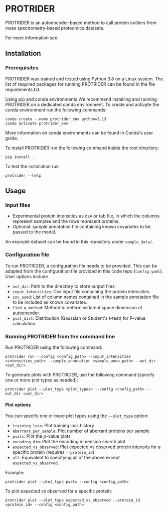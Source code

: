 # PROTRIDER

PROTRIDER is an autoencoder-based method to call protein outliers from mass spectrometry-based proteomics datasets.

For more information see:

## Installation

### Prerequisites

PROTRIDER was trained and tested using Python 3.8 on a Linux system. The list of required packages for running PROTRIDER can be found in the file requirements.txt.

Using pip and conda environments
We recommend installing and running PROTRIDER on a dedicated conda environment. To create and activate the conda environment run the following commands:

```
conda create --name protrider_env python=3.13
conda activate protrider_env
```

More information on conda environments can be found in Conda's user guide.


To install PROTRIDER run the following command inside the root directory:

```
pip install .
```

To test the installation run 

```
protrider --help
```

## Usage

### Input files

- Experimental protein intensities as csv or tab file, in which the columns represent samples and the rows represent proteins.
- Optional: sample annotation file containing known covariates to be passed to the model.

An example dataset can be found in this repository under `sample_data/`. 

### Configuration file

To run PROTRIDER, a configuration file needs to be provided. This can be adapted from the configuration file provided in this code repo (`config.yaml`). User options include

- `out_dir`: Path to the directory to store output files.
- `input_intensities`: Csv input file containing the protein intensities.
- `cov_used`: List of column names contained in the sample annotation file to be included as known covariates.
- `find_q_method`: Method to determine latent space dimension of autoencoder.
- `pval_dist`: Distribution (Gaussian or Student's t-test) for P-value calculation.

### Running PROTRIDER from the command line

Run PROTRIDER using the following command: 

```
protrider run --config <config_path> --input_intensities <intensities_path> --sample_annotation <sample_anno_path> --out_dir <out_dir>
```
To generate plots with PROTRIDER, use the following command (specify one or more plot types as needed):
```
protrider plot --plot_type <plot_types> --config <config_path> --out_dir <out_dir>
```
#### Plot options

You can specify one or more plot types using the `--plot_type` option:

- `training_loss`: Plot training loss history
- `aberrant_per_sample`: Plot number of aberrant proteins per sample
- `pvals`: Plot the p-value plots
- `encoding_dim`: Plot the encoding dimension search plot
- `expected_vs_observed`: Plot expected vs observed protein intensity for a specific protein (requires `--protein_id`)
- `all`: Equivalent to specifying all of the above except `expected_vs_observed`.

Example:
```
protrider plot --plot_type pvals --config <config_path>
```

To plot expected vs observed for a specific protein:
```
protrider plot --plot_type expected_vs_observed --protein_id <protein_id> --config <config_path>
```
